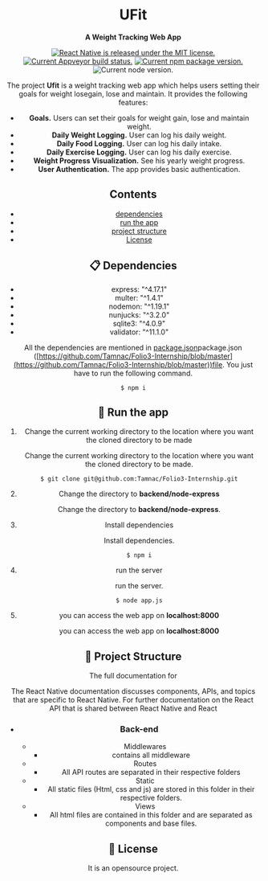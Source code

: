  <div align="center ">  
 <h1> UFit</h1>
 </div>
  <div align="center ">  
<b> </h4>A Weight Tracking Web App </4></b>

 
[<div align="center ">   ![React Native is released under the MIT license.](https://camo.githubusercontent.com/890acbdcb87868b382af9a4b1fac507b9659d9bf/68747470733a2f2f696d672e736869656c64732e696f2f62616467652f6c6963656e73652d4d49542d626c75652e737667)](https://github.com/facebook/react-native/blob/master/LICENSE)[![Current Appveyor build status.](https://camo.githubusercontent.com/63b9522842611b11930fbb57867160a89aaf7c78/68747470733a2f2f63692e6170707665796f722e636f6d2f6170692f70726f6a656374732f7374617475732f6738643538697069336175716474726b2f6272616e63682f6d61737465723f7376673d74727565)](https://ci.appveyor.com/project/facebook/react-native/branch/master)  [ ![Current npm package version.](https://camo.githubusercontent.com/75f980cdcda146e0f7c63dcb504deba3150695ee/68747470733a2f2f62616467652e667572792e696f2f6a732f72656163742d6e61746976652e737667)](https://www.npmjs.org/package/react-native) ![Current node version.](https://camo.githubusercontent.com/75f980cdcda146e0f7c63dcb504deba3150695ee/68747470733a2f2f62616467652e667572792e696f2f6a732f72656163742d6e61746976652e737667)
  



The project  **Ufit**  is a weight tracking web app which helps users setting their goals for weight  losegain, lose and maintain. It provides the following features:

* **Goals.**  Users can set their goals for weight gain, lose and maintain weight.
* **Daily Weight Logging.**  User can log his daily weight.
* **Daily Food Logging.**  User can log his daily intake.
* **Daily Exercise Logging.**  User can log his daily exercise.
* **Weight Progress Visualization.**  See his yearly weight progress.
* **User Authentication.**  The app provides basic authentication.

## Contents

-   [dependencies](https://github.com/Tamnac/Folio3-Internship/#-dependencies)
-   [run the app](https://github.com/Tamnac/Folio3-Internship/#-run-the-app)
-   [project structure](https://github.com/Tamnac/Folio3-Internship/#-project-structure)
-   [License](https://github.com/Tamnac/Folio3-Internship/#-license)

## 📋  Dependencies

-   express: "^4.17.1"
-   multer: "^1.4.1"
-   nodemon: "^1.19.1"
-   nunjucks: "^3.2.0"
-   sqlite3: "^4.0.9"
-   validator: "^11.1.0"

All the dependencies are mentioned in  [package.json](https://github.com/Tamnac/Folio3-Internship/blob/master)package.json ([https://github.com/Tamnac/Folio3-Internship/blob/master](https://github.com/Tamnac/Folio3-Internship/blob/master))file. You just have to run the following command.

```
$ npm i

```

## 🎉  Run the app

1.  Change the current working directory to the location where you want the cloned directory to be made
    
    Change the current working directory to the location where you want the cloned directory to be made.
    
    ```
    $ git clone git@github.com:Tamnac/Folio3-Internship.git
    
    ```
    
2.  Change the directory to **backend/node-express**
    
    Change the directory to  **backend/node-express**.
    
3.  Install dependencies
    
    Install dependencies.
    
    ```
    $ npm i
    
    ```
    
4.  run the server
    
    run the server.
    
    ```
    $ node app.js
    
    ```
    
5.  you can access the web app on **localhost:8000**
    
    you can access the web app on  **localhost:8000**
    

## 📖  Project Structure

The full documentation for

The React Native documentation discusses components, APIs, and topics that are specific to React Native. For further documentation on the React API that is shared between React Native and React

-   ### Back-end
    
    -   Middlewares
        -   contains all middleware
    -   Routes
        -   All API routes are separated in their respective folders
    -   Static
        -   All static files (Html, css and js) are stored in this folder in their respective folders.
    -   Views
        -   All html files are contained in this folder and are separated as components and base files.

## 📄  License

It is an opensource project.
